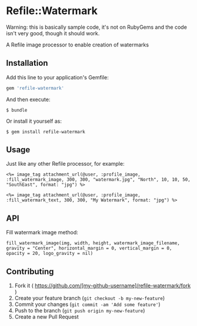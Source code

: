 # Refile::Watermark

Warning: this is basically sample code, it's not on RubyGems and the code isn't very good, though it should work.

A Refile image processor to enable creation of watermarks

## Installation

Add this line to your application's Gemfile:

```ruby
gem 'refile-watermark'
```

And then execute:

    $ bundle

Or install it yourself as:

    $ gem install refile-watermark

## Usage

Just like any other Refile processor, for example:

    <%= image_tag attachment_url(@user, :profile_image, :fill_watermark_image, 300, 300, "watermark.jpg", "North", 10, 10, 50, "SouthEast", format: "jpg") %>

    <%= image_tag attachment_url(@user, :profile_image, :fill_watermark_text, 300, 300, "My Watermark", format: "jpg") %>

## API

Fill watermark image method:

    fill_watermark_image(img, width, height, watermark_image_filename, gravity = "Center", horizontal_margin = 0, vertical_margin = 0, opacity = 20, logo_gravity = nil)

## Contributing

1. Fork it ( https://github.com/[my-github-username]/refile-watermark/fork )
2. Create your feature branch (`git checkout -b my-new-feature`)
3. Commit your changes (`git commit -am 'Add some feature'`)
4. Push to the branch (`git push origin my-new-feature`)
5. Create a new Pull Request
